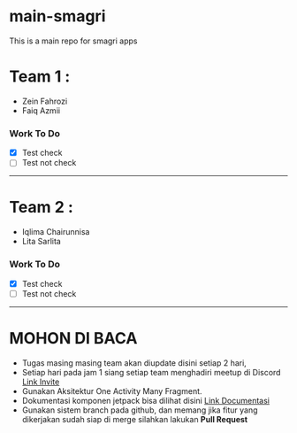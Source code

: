 # main-smagri
This is a main repo for smagri apps


# Team 1 :
  * Zein Fahrozi
  * Faiq Azmii

### Work To Do

- [x] Test check
- [ ] Test not check

<hr />

# Team 2 : 
  * Iqlima Chairunnisa
  * Lita Sarlita
  
### Work To Do
- [x] Test check
- [ ] Test not check
<hr />




# MOHON DI BACA
* Tugas masing masing team akan diupdate disini setiap 2 hari,
* Setiap hari pada jam 1 siang setiap team menghadiri meetup di Discord [Link Invite](https://discord.gg/YDCrH9f)
* Gunakan Aksitektur One Activity Many Fragment.
* Dokumentasi komponen jetpack bisa dilihat disini [Link Documentasi](https://developer.android.com/jetpack)
* Gunakan sistem branch pada github, dan memang jika fitur yang dikerjakan sudah siap di merge silahkan lakukan **Pull Request**


